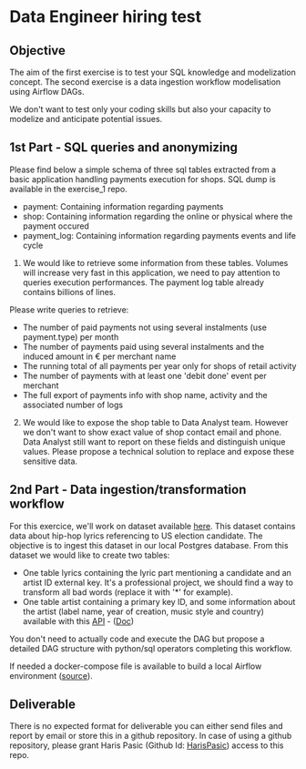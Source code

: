 # Data Engineer hiring test

## Objective

The aim of the first exercise is to test your SQL knowledge and modelization concept.
The second exercise is a data ingestion workflow modelisation using Airflow DAGs. 

We don't want to test only your coding skills but also your capacity to modelize and anticipate potential issues.



## 1st Part - SQL queries and anonymizing

Please find below a simple schema of three sql tables extracted from a basic application handling payments execution for shops. 
SQL dump is available in the exercise_1 repo.

- payment: Containing information regarding payments
- shop: Containing information regarding the online or physical where the payment occured
- payment_log: Containing information regarding payments events and life cycle


1) We would like to retrieve some information from these tables.
Volumes will increase very fast in this application, we need to pay attention to queries execution performances. The payment log table already contains billions of lines.

Please write queries to retrieve:
- The number of paid payments not using several instalments (use payment.type) per month
- The number of payments paid using several instalments and the induced amount in € per merchant name
- The running total of all payments per year only for shops of retail activity
- The number of payments with at least one 'debit done' event per merchant
- The full export of payments info with shop name, activity and the associated number of logs

2) We would like to expose the shop table to Data Analyst team. However we don't want to show exact value of shop contact email and phone.
Data Analyst still want to report on these fields and distinguish unique values.
Please propose a technical solution to replace and expose these sensitive data.



## 2nd Part - Data ingestion/transformation workflow

For this exercice, we'll work on dataset available [here](https://github.com/fivethirtyeight/data/blob/master/hip-hop-candidate-lyrics/genius_hip_hop_lyrics.csv). This dataset contains data about hip-hop lyrics referencing to US election candidate. The objective is to ingest this dataset in our local Postgres database.
From this dataset we would like to create two tables: 
- One table lyrics containing the lyric part mentioning a candidate and an artist ID external key. It's a professional project, we should find a way to transform all bad words (replace it with '*' for example).
- One table artist containing a primary key ID, and some information about the artist (label name, year of creation, music style and country) available with this [API](https://theaudiodb.com/api/) - ([Doc](https://www.theaudiodb.com/api_guide.php))

You don't need to actually code and execute the DAG but propose a detailed DAG structure with python/sql operators completing this workflow.

If needed a docker-compose file is available to build a local Airflow environment ([source](https://airflow.apache.org/docs/apache-airflow/stable/start/docker.html)).


## Deliverable

There is no expected format for deliverable you can either send files and report by email or store this in a github repository.
In case of using a github repository, please grant Haris Pasic (Github Id: [HarisPasic](https://github.com/HarisPasic)) access to this repo.
